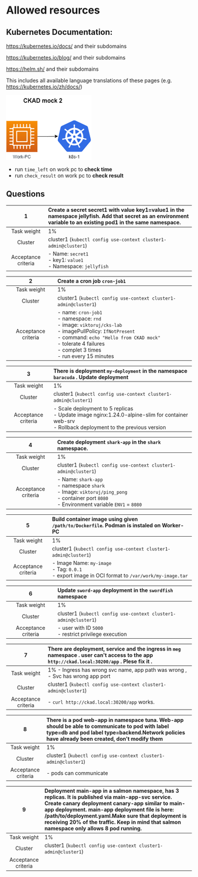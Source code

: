 # Allowed resources

## **Kubernetes Documentation:**

<https://kubernetes.io/docs/> and their subdomains

<https://kubernetes.io/blog/> and their subdomains

<https://helm.sh/> and their subdomains

This includes all available language translations of these pages (e.g. <https://kubernetes.io/zh/docs/>)

![preview](./preview.png)

- run ``time_left`` on work pc to **check time**
- run ``check_result`` on work pc to **check result**

## Questions

|        **1**        | Create a secret **secret1** with value **key1=value1** in the namespace **jellyfish**. Add that secret as an environment variable to an existing **pod1** in the same namespace. |
| :-----------------: |:---------------------------------------------------------------------------------------------------------------------------------------------------------------------------------|
|     Task weight     | 1%                                                                                                                                                                               |
|       Cluster       | cluster1 (`kubectl config use-context cluster1-admin@cluster1`)                                                                                                                  |
| Acceptance criteria | - Name: `secret1` <br/>- key1: `value1`<br/>- Namespace: `jellyfish`                                                                                                             |

|        **2**        | Create a cron job `cron-job1`                                                                                                                                                                                                                        |
|:-------------------:|:-----------------------------------------------------------------------------------------------------------------------------------------------------------------------------------------------------------------------------------------------------|
|     Task weight     | 1%                                                                                                                                                                                                                                                   |
|       Cluster       | cluster1 (`kubectl config use-context cluster1-admin@cluster1`)                                                                                                                                                                                      |
| Acceptance criteria | - name: `cron-job1` <br/>- namespace: `rnd`  <br/>- image: `viktoruj/cks-lab` <br/>-  imagePullPolicy: `IfNotPresent` <br/>-  command: `echo "Hello from CKAD mock"` <br/>- tolerate 4 failures <br/>-  complet 3 times <br/>-  run every 15 minutes |

|        **3**        | There is deployment `my-deployment` in the namespace `baracuda` . Update deployment                                                  |
| :-----------------: |:-------------------------------------------------------------------------------------------------------------------------------------|
|     Task weight     | 1%                                                                                                                                   |
|       Cluster       | cluster1 (`kubectl config use-context cluster1-admin@cluster1`)                                                                      |
| Acceptance criteria | - Scale deployment to 5 replicas  <br/>- Update image nginx:1.24.0-alpine-slim for container web-srv <br/>- Rollback deployment to the previous version |

|        **4**        | Create deployment  `shark-app` in the `shark` namespace.                                                                                                  |
| :-----------------: |:----------------------------------------------------------------------------------------------------------------------------------------------------------|
|     Task weight     | 1%                                                                                                                                                        |
|       Cluster       | cluster1 (`kubectl config use-context cluster1-admin@cluster1`)                                                                                           |
| Acceptance criteria | - Name: `shark-app` <br/>- namespace `shark`  <br/>- Image: `viktoruj/ping_pong`<br/>- container port `8080` <br/>- Environment variable `ENV1` = `8080`  |

|        **5**        | Build container image using given `/path/to/Dockerfile`. Podman is instaled on Worker-PC              |
| :-----------------: |:------------------------------------------------------------------------------------------------------|
|     Task weight     | 1%                                                                                                    |
|       Cluster       | cluster1 (`kubectl config use-context cluster1-admin@cluster1`)                                       |
| Acceptance criteria | - Image Name: `my-image` <br/>- Tag: `0.0.1`<br/>- export image in OCI format to `/var/work/my-image.tar` |

|        **6**        | Update `sword-app` deployment in the `swordfish` namespace                         |
| :-----------------: |:-----------------------------------------------------------------------------------|
|     Task weight     | 1%                                                                                 |
|       Cluster       | cluster1 (`kubectl config use-context cluster1-admin@cluster1`)                    |
| Acceptance criteria | - user with ID `5000`  <br/>- restrict privilege execution |

|        **7**        | There are deployment, service and the ingress  in  `meg` namespace . user can't access to the app `http://ckad.local:30200/app` . Plese fix it . |
| :-----------------: |:-------------------------------------------------------------------------------------------------------------------------------------------------|
|     Task weight     | 1%      - Ingress has wrong svc name, app path was wrong  , - Svc has wrong app port                                                             |
|       Cluster       | cluster1 (`kubectl config use-context cluster1-admin@cluster1`)                                                                                  |
| Acceptance criteria | - ` curl http://ckad.local:30200/app ` works.                                                                                                    |

|        **8**        | There is a pod web-app in namespace tuna. Web-app should be able to communicate to pod with label type=db and pod label type=backend.Network policies have already been created, don't modify them |
| :-----------------: |:---------------------------------------------------------------------------------------------------------------------------------------------------------------------------------------------------|
|     Task weight     | 1%                                                                                                                                                                                                 |
|       Cluster       | cluster1 (`kubectl config use-context cluster1-admin@cluster1`)                                                                                                                                    |
| Acceptance criteria | - pods  can communicate                                                                                                                                                                            |

|        **9**        | Deployment main-app in a salmon namespace, has 3 replicas. It is published via main-app-svc service. Create canary deployment canary-app similar to main-app deployment. main-app deployment file is here: /path/to/deployment.yaml.Make sure that deployment is receiving 20% of the traffic. Keep in mind that salmon namespace only allows 8 pod running. |
| :-----------------: |:-------------------------------------------------------------------------------------------------------------------------------------------------------------------------------------------------------------------------------------------------------------------------------------------------------------------------------------------------------------|
|     Task weight     | 1%                                                                                                                                                                                                                                                                                                                                                           |
|       Cluster       | cluster1 (`kubectl config use-context cluster1-admin@cluster1`)                                                                                                                                                                                                                                                                                              |
| Acceptance criteria |                                                                                                                                                                                                                                                                               |
